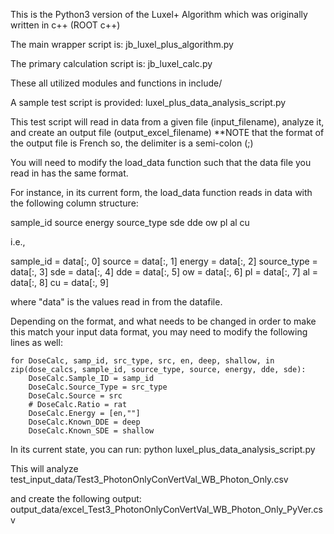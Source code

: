 This is the Python3 version of the Luxel+ Algorithm which was originally written in c++ (ROOT c++)

The main wrapper script is: jb_luxel_plus_algorithm.py

The primary calculation script is: jb_luxel_calc.py

These all utilized modules and functions in include/

A sample test script is provided: luxel_plus_data_analysis_script.py

This test script will read in data from a given file (input_filename), analyze it, and create an output file (output_excel_filename)
**NOTE that the format of the output file is French so, the delimiter is a semi-colon (;)

You will need to modify the load_data function such that the data file you read in has the same format.

For instance, in its current form, the load_data function reads in data with the following column structure:

sample_id source energy source_type sde dde ow pl al cu

i.e.,

sample_id  = data[:, 0]
source = data[:, 1]
energy = data[:, 2]
source_type = data[:, 3]
sde = data[:, 4]
dde = data[:, 5]
ow = data[:, 6]
pl = data[:, 7]
al = data[:, 8]
cu = data[:, 9]

where "data" is the values read in from the datafile. 

Depending on the format, and what needs to be changed in order to make this match your input data format, you may need to modify the following lines as well:

	for DoseCalc, samp_id, src_type, src, en, deep, shallow, in zip(dose_calcs, sample_id, source_type, source, energy, dde, sde):
		DoseCalc.Sample_ID = samp_id
		DoseCalc.Source_Type = src_type
		DoseCalc.Source = src 
		# DoseCalc.Ratio = rat
		DoseCalc.Energy = [en,""]
		DoseCalc.Known_DDE = deep
		DoseCalc.Known_SDE = shallow


In its current state, you can run: python luxel_plus_data_analysis_script.py

This will analyze test_input_data/Test3_PhotonOnlyConVertVal_WB_Photon_Only.csv

and create the following output: output_data/excel_Test3_PhotonOnlyConVertVal_WB_Photon_Only_PyVer.csv
